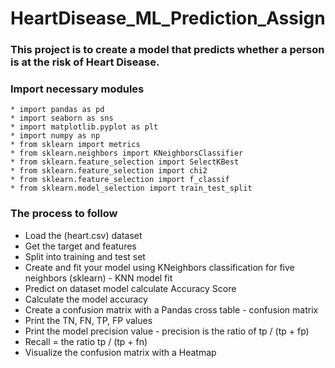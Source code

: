 # HeartDisease_ML_Prediction_Assign

### This project is to create a model that predicts whether a person is at the risk of Heart Disease.

### Import necessary modules

    * import pandas as pd
    * import seaborn as sns
    * import matplotlib.pyplot as plt 
    * import numpy as np
    * from sklearn import metrics
    * from sklearn.neighbors import KNeighborsClassifier
    * from sklearn.feature_selection import SelectKBest
    * from sklearn.feature_selection import chi2
    * from sklearn.feature_selection import f_classif
    * from sklearn.model_selection import train_test_split
  
  ### The process to follow
  - Load the (heart.csv) dataset 
  - Get the target and features
  - Split into training and test set   
  - Create and fit your model using KNeighbors classification for five neighbors (sklearn) - KNN model fit
  - Predict on dataset model calculate Accuracy Score
  - Calculate the model accuracy
  - Create a confusion matrix with a Pandas cross table - confusion matrix
  - Print the TN, FN, TP, FP values
  - Print the model precision value - precision is the ratio of  tp / (tp + fp)
  - Recall = the ratio tp / (tp + fn)
  - Visualize the confusion matrix with a Heatmap
